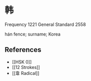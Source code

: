# 韩
Frequency 1221
General Standard 2558

hán
fence; surname; Korea

## References
- [[HSK 0]]
- [[12 Strokes]]
- [[韋 Radical]]